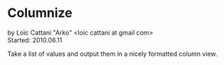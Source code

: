 # Columnize

by Loïc Cattani "Arko" &lt;loic cattani at gmail com&gt;  
Started: 2010.06.11

Take a list of values and output them in a nicely formatted column view.
